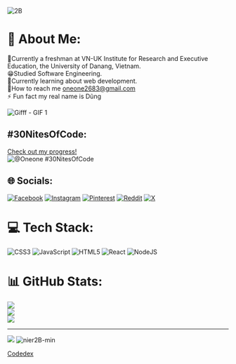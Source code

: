 ![2B](https://github.com/user-attachments/assets/95733ce7-385e-4264-8144-389cc10aa7f7)
# 💫 About Me:
🔭Currently a freshman at VN-UK Institute for Research and Executive Education, the University of Danang, Vietnam.<br>😁Studied Software Engineering.<br>🌱Currently learning about web development.<br>🍃How to reach me oneone2683@gmail.com<br>⚡ Fun fact my real name is Dũng

![Gifff - GIF 1](https://github.com/user-attachments/assets/01d5423e-8ed9-4cdd-a5bf-dab335079fee)          

## #30NitesOfCode:
  [Check out my progress!](https://www.codedex.io/@Oneone/30-nites-of-code)  
  ![@Oneone #30NitesOfCode](https://www.codedex.io/api/petStatus?user=Oneone)
## 🌐 Socials:
[![Facebook](https://img.shields.io/badge/Facebook-%231877F2.svg?logo=Facebook&logoColor=white)](https://facebook.com/taolai.nguyen.75) [![Instagram](https://img.shields.io/badge/Instagram-%23E4405F.svg?logo=Instagram&logoColor=white)](https://instagram.com/gnudjsjwjsnjddf) [![Pinterest](https://img.shields.io/badge/Pinterest-%23E60023.svg?logo=Pinterest&logoColor=white)](https://pinterest.com/JustFuckingNad) [![Reddit](https://img.shields.io/badge/Reddit-%23FF4500.svg?logo=Reddit&logoColor=white)](https://reddit.com/user/gau1gs7) [![X](https://img.shields.io/badge/X-black.svg?logo=X&logoColor=white)](https://x.com/NguyenDung_1406) 

# 💻 Tech Stack:
![CSS3](https://img.shields.io/badge/css3-%231572B6.svg?style=for-the-badge&logo=css3&logoColor=white) ![JavaScript](https://img.shields.io/badge/javascript-%23323330.svg?style=for-the-badge&logo=javascript&logoColor=%23F7DF1E) ![HTML5](https://img.shields.io/badge/html5-%23E34F26.svg?style=for-the-badge&logo=html5&logoColor=white) ![React](https://img.shields.io/badge/react-%2320232a.svg?style=for-the-badge&logo=react&logoColor=%2361DAFB) ![NodeJS](https://img.shields.io/badge/node.js-6DA55F?style=for-the-badge&logo=node.js&logoColor=white)
# 📊 GitHub Stats:
![](https://github-readme-stats.vercel.app/api?username=Nad1406&theme=blue_navy&hide_border=false&include_all_commits=false&count_private=false)<br/>
![](https://github-readme-streak-stats.herokuapp.com/?user=Nad1406&theme=blue_navy&hide_border=false)<br/>
![](https://github-readme-stats.vercel.app/api/top-langs/?username=Nad1406&theme=blue_navy&hide_border=false&include_all_commits=false&count_private=false&layout=compact)

---
[![](https://visitcount.itsvg.in/api?id=Nad1406&icon=2&color=1)](https://visitcount.itsvg.in)
![nier2B-min](https://github.com/user-attachments/assets/4087a153-0cd5-4eab-807d-5bb7e4193fd4)

[Codedex](https://www.codedex.io/images/code-nights/dragon.gif)

<!-- Proudly created with GPRM ( https://gprm.itsvg.in ) -->
